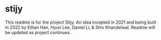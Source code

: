 # stijy
This readme is for the project Stijy. An idea incepted in 2021 and being built in 2022 by Ethan Han, Hyun Lee, Daniel Li, & Shiv Khandelwal. 
Readme will be updated as project continues.

